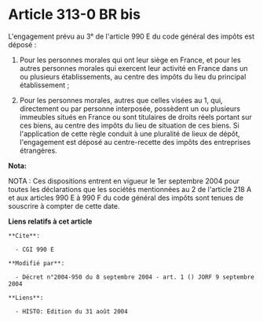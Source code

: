 # Article 313-0 BR bis

L'engagement prévu au 3° de l'article 990 E du code général des impôts est déposé :

1. Pour les personnes morales qui ont leur siège en France, et pour les autres personnes morales qui exercent leur activité
en France dans un ou plusieurs établissements, au centre des impôts du lieu du principal établissement ;

2. Pour les personnes morales, autres que celles visées au 1, qui, directement ou par personne interposée, possèdent un ou
plusieurs immeubles situés en France ou sont titulaires de droits réels portant sur ces biens, au centre des impôts du lieu
de situation de ces biens. Si l'application de cette règle conduit à une pluralité de lieux de dépôt, l'engagement est déposé
au centre-recette des impôts des entreprises étrangères.

**Nota:**

NOTA : Ces dispositions entrent en vigueur le 1er septembre 2004 pour toutes les déclarations que les sociétés mentionnées au
2 de l'article 218 A et aux articles 990 E à 990 F du code général des impôts sont tenues de souscrire à compter de cette
date.

**Liens relatifs à cet article**

	**Cite**:

	  - CGI 990 E

	**Modifié par**:

	  - Décret n°2004-950 du 8 septembre 2004 - art. 1 () JORF 9 septembre 2004

	**Liens**:

	  - HISTO: Edition du 31 août 2004
